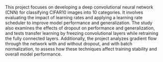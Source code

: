 This project focuses on developing a deep convolutional neural network (CNN) for classifying CIFAR10 images into 10 categories. It involves evaluating the impact of learning rates and applying a learning rate scheduler to improve model performance and generalization. The study also examines the effects of dropout on performance and generalization, and tests transfer learning by freezing convolutional layers while retraining the fully connected layers. Additionally, the project analyzes gradient flow through the network with and without dropout, and with batch normalization, to assess how these techniques affect training stability and overall model performance.
